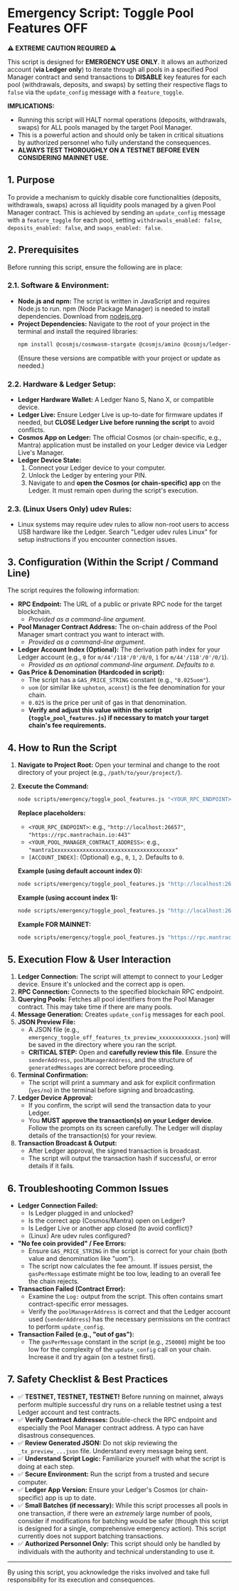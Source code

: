 # Emergency Script: Toggle Pool Features OFF

**⚠️ EXTREME CAUTION REQUIRED ⚠️**

This script is designed for **EMERGENCY USE ONLY**. It allows an authorized account (**via Ledger only**) to iterate through all pools in a specified Pool Manager contract and send transactions to **DISABLE** key features for each pool (withdrawals, deposits, and swaps) by setting their respective flags to `false` via the `update_config` message with a `feature_toggle`.

**IMPLICATIONS:**
*   Running this script will HALT normal operations (deposits, withdrawals, swaps) for ALL pools managed by the target Pool Manager.
*   This is a powerful action and should only be taken in critical situations by authorized personnel who fully understand the consequences.
*   **ALWAYS TEST THOROUGHLY ON A TESTNET BEFORE EVEN CONSIDERING MAINNET USE.**

## 1. Purpose

To provide a mechanism to quickly disable core functionalities (deposits, withdrawals, swaps) across all liquidity pools managed by a given Pool Manager contract. This is achieved by sending an `update_config` message with a `feature_toggle` for each pool, setting `withdrawals_enabled: false`, `deposits_enabled: false`, and `swaps_enabled: false`.

## 2. Prerequisites

Before running this script, ensure the following are in place:

### 2.1. Software & Environment:
*   **Node.js and npm:** The script is written in JavaScript and requires Node.js to run. npm (Node Package Manager) is needed to install dependencies. Download from [nodejs.org](https://nodejs.org/).
*   **Project Dependencies:** Navigate to the root of your project in the terminal and install the required libraries:
    ```bash
    npm install @cosmjs/cosmwasm-stargate @cosmjs/amino @cosmjs/ledger-amino @ledgerhq/hw-transport-node-hid @cosmjs/stargate @cosmjs/encoding
    ```
    (Ensure these versions are compatible with your project or update as needed.)

### 2.2. Hardware & Ledger Setup:
*   **Ledger Hardware Wallet:** A Ledger Nano S, Nano X, or compatible device.
*   **Ledger Live:** Ensure Ledger Live is up-to-date for firmware updates if needed, but **CLOSE Ledger Live before running the script** to avoid conflicts.
*   **Cosmos App on Ledger:** The official Cosmos (or chain-specific, e.g., Mantra) application must be installed on your Ledger device via Ledger Live's Manager.
*   **Ledger Device State:**
    1.  Connect your Ledger device to your computer.
    2.  Unlock the Ledger by entering your PIN.
    3.  Navigate to and **open the Cosmos (or chain-specific) app** on the Ledger. It must remain open during the script's execution.

### 2.3. (Linux Users Only) udev Rules:
*   Linux systems may require udev rules to allow non-root users to access USB hardware like the Ledger. Search "Ledger udev rules Linux" for setup instructions if you encounter connection issues.

## 3. Configuration (Within the Script / Command Line)

The script requires the following information:

*   **RPC Endpoint:** The URL of a public or private RPC node for the target blockchain.
    *   *Provided as a command-line argument.*
*   **Pool Manager Contract Address:** The on-chain address of the Pool Manager smart contract you want to interact with.
    *   *Provided as a command-line argument.*
*   **Ledger Account Index (Optional):** The derivation path index for your Ledger account (e.g., `0` for `m/44'/118'/0'/0/0`, `1` for `m/44'/118'/0'/0/1`).
    *   *Provided as an optional command-line argument. Defaults to `0`.*
*   **Gas Price & Denomination (Hardcoded in script):**
    *   The script has a `GAS_PRICE_STRING` constant (e.g., `"0.025uom"`).
    *   `uom` (or similar like `uphoton`, `aconst`) is the fee denomination for your chain.
    *   `0.025` is the price per unit of gas in that denomination.
    *   **Verify and adjust this value within the script (`toggle_pool_features.js`) if necessary to match your target chain's fee requirements.**

## 4. How to Run the Script

1.  **Navigate to Project Root:** Open your terminal and change to the root directory of your project (e.g., `/path/to/your/project/`).
2.  **Execute the Command:**

    ```bash
    node scripts/emergency/toggle_pool_features.js "<YOUR_RPC_ENDPOINT>" "<YOUR_POOL_MANAGER_CONTRACT_ADDRESS>" [ACCOUNT_INDEX]
    ```

    **Replace placeholders:**
    *   `<YOUR_RPC_ENDPOINT>`: e.g., `"http://localhost:26657"`, `"https://rpc.mantrachain.io:443"`
    *   `<YOUR_POOL_MANAGER_CONTRACT_ADDRESS>`: e.g., `"mantra1xxxxxxxxxxxxxxxxxxxxxxxxxxxxxxxxxxxxxx"`
    *   `[ACCOUNT_INDEX]`: (Optional) e.g., `0`, `1`, `2`. Defaults to `0`.

    **Example (using default account index 0):**
    ```bash
    node scripts/emergency/toggle_pool_features.js "http://localhost:26657" "mantra1eadexmanagercontractaddressxxxx"
    ```

    **Example (using account index 1):**
    ```bash
    node scripts/emergency/toggle_pool_features.js "http://localhost:26657" "mantra1eadexmanagercontractaddressxxxx" 1
    ```

    **Example FOR MAINNET:**
    ```bash
    node scripts/emergency/toggle_pool_features.js "https://rpc.mantrachain.io:443" "mantra1466nf3zuxpya8q9emxukd7vftaf6h4psr0a07srl5zw74zh84yjqagspfm"
    ```

## 5. Execution Flow & User Interaction

1.  **Ledger Connection:** The script will attempt to connect to your Ledger device. Ensure it's unlocked and the correct app is open.
2.  **RPC Connection:** Connects to the specified blockchain RPC endpoint.
3.  **Querying Pools:** Fetches all pool identifiers from the Pool Manager contract. This may take time if there are many pools.
4.  **Message Generation:** Creates `update_config` messages for each pool.
5.  **JSON Preview File:**
    *   A JSON file (e.g., `emergency_toggle_off_features_tx_preview_xxxxxxxxxxxxx.json`) will be saved in the directory where you ran the script.
    *   **CRITICAL STEP:** Open and **carefully review this file**. Ensure the `senderAddress`, `poolManagerAddress`, and the structure of `generatedMessages` are correct before proceeding.
6.  **Terminal Confirmation:**
    *   The script will print a summary and ask for explicit confirmation (`yes/no`) in the terminal before signing and broadcasting.
7.  **Ledger Device Approval:**
    *   If you confirm, the script will send the transaction data to your Ledger.
    *   You **MUST approve the transaction(s) on your Ledger device**. Follow the prompts on its screen carefully. The Ledger will display details of the transaction(s) for your review.
8.  **Transaction Broadcast & Output:**
    *   After Ledger approval, the signed transaction is broadcast.
    *   The script will output the transaction hash if successful, or error details if it fails.

## 6. Troubleshooting Common Issues

*   **Ledger Connection Failed:**
    *   Is Ledger plugged in and unlocked?
    *   Is the correct app (Cosmos/Mantra) open on Ledger?
    *   Is Ledger Live or another app closed (to avoid conflict)?
    *   (Linux) Are udev rules configured?
*   **"No fee coin provided" / Fee Errors:**
    *   Ensure `GAS_PRICE_STRING` in the script is correct for your chain (both value and denomination like "uom").
    *   The script now calculates the fee amount. If issues persist, the `gasPerMessage` estimate might be too low, leading to an overall fee the chain rejects.
*   **Transaction Failed (Contract Error):**
    *   Examine the `Log:` output from the script. This often contains smart contract-specific error messages.
    *   Verify the `poolManagerAddress` is correct and that the Ledger account used (`senderAddress`) has the necessary permissions on the contract to perform `update_config`.
*   **Transaction Failed (e.g., "out of gas"):**
    *   The `gasPerMessage` constant in the script (e.g., `250000`) might be too low for the complexity of the `update_config` call on your chain. Increase it and try again (on a testnet first).

## 7. Safety Checklist & Best Practices

*   ✅ **TESTNET, TESTNET, TESTNET!** Before running on mainnet, always perform multiple successful dry runs on a reliable testnet using a test Ledger account and test contracts.
*   ✅ **Verify Contract Addresses:** Double-check the RPC endpoint and especially the Pool Manager contract address. A typo can have disastrous consequences.
*   ✅ **Review Generated JSON:** Do not skip reviewing the `_tx_preview_...json` file. Understand every message being sent.
*   ✅ **Understand Script Logic:** Familiarize yourself with what the script is doing at each step.
*   ✅ **Secure Environment:** Run the script from a trusted and secure computer.
*   ✅ **Ledger App Version:** Ensure your Ledger's Cosmos (or chain-specific) app is up to date.
*   ✅ **Small Batches (if necessary):** While this script processes all pools in one transaction, if there were an *extremely* large number of pools, consider if modifications for batching would be safer (though this script is designed for a single, comprehensive emergency action). This script currently does not support batching transactions.
*   ✅ **Authorized Personnel Only:** This script should only be handled by individuals with the authority and technical understanding to use it.

---

By using this script, you acknowledge the risks involved and take full responsibility for its execution and consequences.